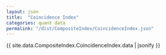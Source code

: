 ```yaml
---
layout: json
title:  "Coincidence Index"
categories: quant data
permalink: "/dist/CompositeIndex/CoincidenceIndex.json"
---
```


{{ site.data.CompositeIndex.CoincidenceIndex.data | jsonify }}